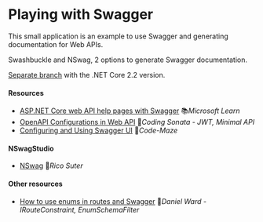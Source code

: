 # Playing with Swagger

This small application is an example to use Swagger and generating documentation for Web APIs.

Swashbuckle and NSwag, 2 options to generate Swagger documentation.

[Separate branch](https://github.com/19balazs86/PlayingWithSwagger/tree/netcoreapp2.2) with the .NET Core 2.2 version.

#### Resources

- [ASP.NET Core web API help pages with Swagger](https://learn.microsoft.com/en-us/aspnet/core/tutorials/web-api-help-pages-using-swagger) 📚*Microsoft Learn*
- [OpenAPI Configurations in Web API](https://codingsonata.com/swagger-openapi-configurations-in-asp-net-core-web-api) 📓*Coding Sonata - JWT, Minimal API*
- [Configuring and Using Swagger UI](https://code-maze.com/swagger-ui-asp-net-core-web-api) 📓*Code-Maze*

#### NSwagStudio

- [NSwag](https://github.com/RSuter/NSwag/wiki/NSwagStudio) 👤*Rico Suter*

#### Other resources

- [How to use enums in routes and Swagger](https://daninacan.com/how-to-use-enums-in-asp-net-core-routes) 📓*Daniel Ward - IRouteConstraint, EnumSchemaFilter*